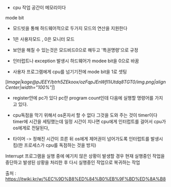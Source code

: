 

* cpu 작업 공간이 메모리이다


mode bit

* 모드빗을 통해 하드웨어적으로 두가지 모드의 연산을 지원한다 

* 1은 사용자모드 , 0은 모니터 모드 

* 보안을 해칠 수 있는것은 모드비드0으로 해두고 '특권명령'으로 규정

* 인터럽트나 exception 발생시 하드웨어가 modee bit을 0으로 바꿈

* 사용자 프로그램에게 cpu를 넘기기전에 mode bit을 1로 셋팅 

[_Image|kage@pJEEY/btrh5ZEkoox/ozFqpJEnWfl1iUtdq8TGT0/img.png|alignCenter|width="100%"|_]

* register안에 pc가 있다 pc란 program count인데 다음에 실행할 명령어를 가지고 있다.


* cpu독점을 막기 위해서 os혼자서 할 수 없다 그것을 도와 주는 것이 timer이다 timer에 시간을 세팅했는데 일정 시간이 지나면 cpu에게 인터럽트를 걸어서 cpu가 os에게로 전달된다, 

* 타이머 -> 정해진 시간이 흐른 뒤 os에게 제어권이 넘어가도록 인터럽트를 발생시킴(한 프로세스가 cpu를 독점하는 것을 방지)



Interrupt
프로그램을 실행 중에 예기치 않은 상황이 발생할 경우 현재 실행중인 작업을 중단하고 발생된 상황을 처리한 후 다시 실행중인 작업으로 복귀하는 작업



출처 : https://itwiki.kr/w/%EC%9D%B8%ED%84%B0%EB%9F%BD%ED%8A%B8
